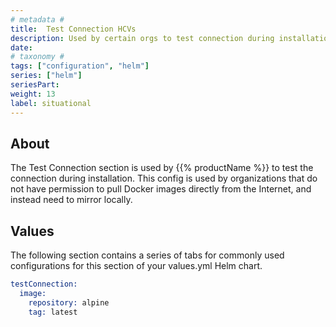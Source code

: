 ```yaml
---
# metadata # 
title:  Test Connection HCVs
description: Used by certain orgs to test connection during installation.
date: 
# taxonomy #
tags: ["configuration", "helm"]
series: ["helm"]
seriesPart:
weight: 13
label: situational
---
```


## About 

The Test Connection section is used by {{% productName %}} to test the connection during installation. This config is used by organizations that do not have permission to pull Docker images directly from the Internet, and instead need to mirror locally. 

## Values

The following section contains a series of tabs for commonly used configurations for this section of your values.yml Helm chart. 


```s
testConnection:
  image:
    repository: alpine
    tag: latest
```
